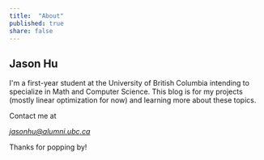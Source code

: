 ```yaml
---
title:  "About"
published: true
share: false
---
```


## Jason Hu

I'm a first-year student at the University of British Columbia intending to
specialize in Math and Computer Science. This blog is for my projects
(mostly linear optimization for now) and learning more about these topics.

Contact me at

*jasonhu@alumni.ubc.ca*

Thanks for popping by!
